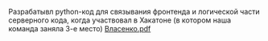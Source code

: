 Разрабатывл python-код для связывания фронтенда и логической части серверного кода, когда участвовал в Хакатоне (в котором наша команда заняла 3-е место)
[Власенко.pdf](https://github.com/user-attachments/files/16738455/default.pdf)

